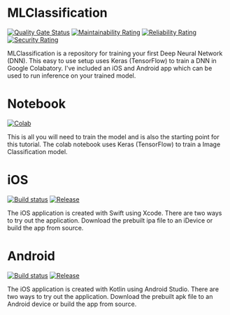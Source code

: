 # MLClassification
[![Quality Gate Status](https://sonarcloud.io/api/project_badges/measure?project=wjthieme_ml-classification&metric=alert_status)](https://sonarcloud.io/dashboard?id=wjthieme_ml-classification)
[![Maintainability Rating](https://sonarcloud.io/api/project_badges/measure?project=wjthieme_ml-classification&metric=sqale_rating)](https://sonarcloud.io/dashboard?id=wjthieme_ml-classification)
[![Reliability Rating](https://sonarcloud.io/api/project_badges/measure?project=wjthieme_ml-classification&metric=reliability_rating)](https://sonarcloud.io/dashboard?id=wjthieme_ml-classification)
[![Security Rating](https://sonarcloud.io/api/project_badges/measure?project=wjthieme_ml-classification&metric=security_rating)](https://sonarcloud.io/dashboard?id=wjthieme_ml-classification)

MLClassification is a repository for training your first Deep Neural Network (DNN). This easy to use setup uses Keras (TensorFlow) to train a DNN in Google Colabatory. I've included an iOS and Android app which can be used to run inference on your trained model.

# Notebook
[![Colab](https://img.shields.io/badge/release-colab-blue)](https://colab.research.google.com/github/wjthieme/ml-classification/blob/main/Notebook.ipynb)

This is all you will need to train the model and is also the starting point for this tutorial. The colab notebook uses Keras (TensorFlow) to train a Image Classification model.

# iOS
[![Build status](https://build.appcenter.ms/v0.1/apps/0637c714-cec7-48bb-8478-95b17cd97aa3/branches/main/badge?style=flat)](https://appcenter.ms/users/will.thieme/apps/mlclassification-ios/build/branches)
[![Release](https://img.shields.io/badge/dynamic/json?color=blue&label=release&prefix=v&query=%24%5B%27short_version%27%5D&url=https%3A%2F%2Fapi.appcenter.ms%2Fv0.1%2Fpublic%2Fsdk%2Fapps%2Fd6e99039-e8ed-4558-9a9c-f18d5f1f2fe1%2Fdistribution_groups%2Fd4019b66-8c22-4002-903b-675d88878616%2Freleases%2Flatest)](https://install.appcenter.ms/users/will.thieme/apps/mlclassification-android/distribution_groups/public)

The iOS application is created with Swift using Xcode. There are two ways to try out the application. Download the prebuilt ipa file to an iDevice or build the app from source.

# Android
[![Build status](https://build.appcenter.ms/v0.1/apps/5d1f7553-d974-429c-afc3-68c1b352e4c4/branches/main/badge?style=flat)](https://appcenter.ms/users/will.thieme/apps/mlclassification-android/build/branches)
[![Release](https://img.shields.io/badge/dynamic/json?color=blue&label=release&prefix=v&query=%24%5B%27short_version%27%5D&url=https%3A%2F%2Fapi.appcenter.ms%2Fv0.1%2Fpublic%2Fsdk%2Fapps%2Fc910f076-abd7-45b6-bfb6-86b4f0cbdd65%2Fdistribution_groups%2F81d2acdd-b766-4243-bb84-f9d342536394%2Freleases%2Flatest)](https://install.appcenter.ms/users/will.thieme/apps/mlclassification-android/distribution_groups/public)

The iOS application is created with Kotlin using Android Studio. There are two ways to try out the application. Download the prebuilt apk file to an Android device or build the app from source.

